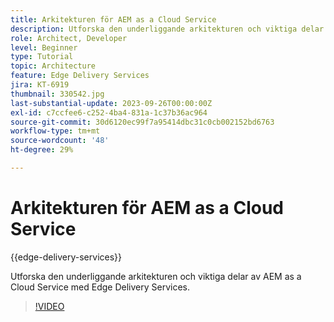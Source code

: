 ```yaml
---
title: Arkitekturen för AEM as a Cloud Service
description: Utforska den underliggande arkitekturen och viktiga delar av AEM as a Cloud Service med Edge Delivery Services.
role: Architect, Developer
level: Beginner
type: Tutorial
topic: Architecture
feature: Edge Delivery Services
jira: KT-6919
thumbnail: 330542.jpg
last-substantial-update: 2023-09-26T00:00:00Z
exl-id: c7ccfee6-c252-4ba4-831a-1c37b36ac964
source-git-commit: 30d6120ec99f7a95414dbc31c0cb002152bd6763
workflow-type: tm+mt
source-wordcount: '48'
ht-degree: 29%

---
```


# Arkitekturen för AEM as a Cloud Service

{{edge-delivery-services}}

Utforska den underliggande arkitekturen och viktiga delar av AEM as a Cloud Service med Edge Delivery Services.

>[!VIDEO](https://video.tv.adobe.com/v/330542?quality=12&learn=on)
